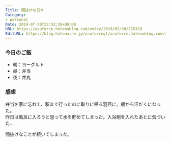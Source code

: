 ```yaml
---
Title: 間抜けな日々
Category:
- personal
Date: 2019-07-30T23:53:20+09:00
URL: https://asuforce.hatenablog.com/entry/2019/07/30/235320
EditURL: https://blog.hatena.ne.jp/asuforcegt/asuforce.hatenablog.com/atom/entry/26006613381471672
---
```


### 今日のご飯
- 朝：ヨーグルト
- 昼：弁当
- 夜：丼丸

### 感想

弁当を家に忘れて、駅まで行ったのに取りに帰る羽目に。朝から汗だくになった。  
昨日は風呂に入ろうと思って水を貯めてしまった。入浴剤を入れたあとに気づいた...

間抜けなことが続いてしまった。
